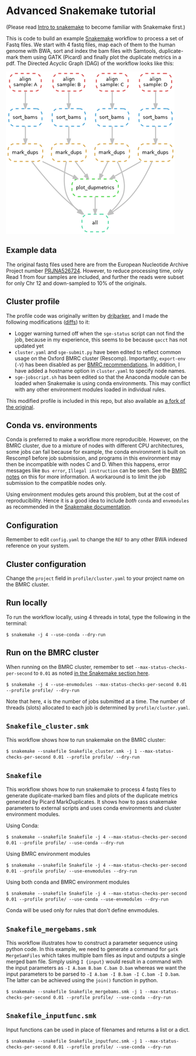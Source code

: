 # Advanced Snakemake tutorial 
(Please read [Intro to snakemake](https://github.com/sraorao/snakemake_code_clinic) to become familiar with 
Snakemake first.)

This is code to build an example [Snakemake](https://snakemake.readthedocs.io/) workflow to process a set of Fastq files. 
We start with 4 fastq files, map each of them to the human genome with BWA, sort and index the bam files 
with Samtools, duplicate-mark them using GATK (Picard) and finally plot the duplicate metrics in a pdf. 
The Directed Acyclic Graph (DAG) of the workflow looks like this: 

![DAG](dag.png)

## Example data
The original fastq files used here are from the European Nucleotide Archive Project number 
[PRJNA526724](https://www.ebi.ac.uk/ena/browser/view/PRJNA526724). However, to reduce processing time, only Read 1 from
 four samples are included, and further the reads were subset for only Chr 12 and down-sampled to 10% of the originals.

## Cluster profile
The profile code was originally written by [drjbarker](https://github.com/drjbarker/snakemake-gridengine), and I made 
the following modifications ([diffs](https://github.com/sraorao/snakemake-gridengine/commit/dadfcdff353d79a0ae897268e43096b8d8ccaadf)) to it:

- Logger warning turned off when the `sge-status` script can not find the job, because in my experience, this seems to 
be because `qacct` has not updated yet
- `cluster.yaml` and `sge-submit.py` have been edited to reflect common usage on the Oxford BMRC cluster (Rescomp). 
Importantly, `export-env` (`-V`) has been disabled as per 
[BMRC recommendations](https://www.medsci.ox.ac.uk/divisional-services/support-services-1/bmrc/cluster-usage/#submitting-jobs---step-by-step-guide-for-new-users). 
In addition, I have added a hostname option in `cluster.yaml` to specify node names.
- `sge-jobscript.sh` has been edited so that the Anaconda module can be loaded when Snakemake is using conda 
environments. This may conflict with any other environment modules loaded in individual rules.

This modified profile is included in this repo, but also available as [a fork of the original](https://github.com/sraorao/snakemake-gridengine).

## Conda vs. environments 
Conda is preferred to make a workflow more reproducible. However, on the BMRC cluster, due to a mixture of nodes with 
different CPU architectures, some jobs can fail because for example, the conda environment is built on Rescomp1 before 
job submission, and programs in this environment may then be incompatible with nodes C and D. When this happens, error 
messages like `Bus error`, `Illegal instruction` can be seen. See the 
[BMRC notes](https://www.medsci.ox.ac.uk/divisional-services/support-services-1/bmrc/r-and-rstudio-on-the-bmrc-cluster/#installing-local-r-packages) 
on this for more information. A workaround is to limit the job submission to the compatible nodes only.

Using environment modules gets around this problem, but at the cost of reproducibility. Hence it is a good idea to 
include _both_ `conda` and `envmodules` as recommended in the 
[Snakemake documentation](https://snakemake.readthedocs.io/en/stable/snakefiles/deployment.html#using-environment-modules).

## Configuration
Remember to edit `config.yaml` to change the `REF` to any other BWA indexed reference on your system.

## Cluster configuration
Change the `project` field in `profile/cluster.yaml` to your project name on the BMRC cluster.

## Run locally
To run the workflow locally, using 4 threads in total, type the following in the terminal:
``` 
$ snakemake -j 4 --use-conda --dry-run
```

## Run on the BMRC cluster

When running on the BMRC cluster, remember to set `--max-status-checks-per-second` to `0.01` as noted 
[in the Snakemake section here](https://www.medsci.ox.ac.uk/divisional-services/support-services-1/bmrc/scientific-software-directory/#s). 
```
$ snakemake -j 4 --use-envmodules --max-status-checks-per-second 0.01 --profile profile/ --dry-run
```
Note that here, `4` is the number of jobs submitted at a time. The number of threads (slots) allocated to each job is 
determined by `profile/cluster.yaml`.

## `Snakefile_cluster.smk`
This workflow shows how to run snakemake on the BMRC cluster:
```
$ snakemake --snakefile Snakefile_cluster.smk -j 1 --max-status-checks-per-second 0.01 --profile profile/ --dry-run
```
## `Snakefile`
This workflow shows how to run snakemake to process 4 fastq files to generate duplicate-marked bam files and 
plots of the duplicate metrics generated by Picard MarkDuplicates. It shows how to pass snakemake parameters 
to external scripts and uses conda environments and cluster environment modules.

Using Conda:
```
$ snakemake --snakefile Snakefile -j 4 --max-status-checks-per-second 0.01 --profile profile/ --use-conda --dry-run
```
Using BMRC environment modules
```
$ snakemake --snakefile Snakefile -j 4 --max-status-checks-per-second 0.01 --profile profile/ --use-envmodules --dry-run
```
Using both conda and BMRC environment modules
```
$ snakemake --snakefile Snakefile -j 4 --max-status-checks-per-second 0.01 --profile profile/ --use-conda --use-envmodules --dry-run
```
Conda will be used only for rules that don't define envmodules.

## `Snakefile_mergebams.smk`
This workflow illustrates how to construct a parameter sequence using python code. In this example, we need to generate 
a command for `gatk MergeSamFiles` which takes multiple bam files as input and outputs a single merged bam file. 
Simply using `I {input}` would result in a command with the input parameters as `-I A.bam B.bam C.bam D.bam`
whereas we want the input parameters to be parsed to `-I A.bam -I B.bam -I C.bam -I D.bam`. The latter can be achieved 
using the `join()` function in python.

```
$ snakemake --snakefile Snakefile_mergebams.smk -j 1 --max-status-checks-per-second 0.01 --profile profile/ --use-conda --dry-run
```

## `Snakefile_inputfunc.smk`
Input functions can be used in place of filenames and returns a list or a dict. 
```
$ snakemake --snakefile Snakefile_inputfunc.smk -j 1 --max-status-checks-per-second 0.01 --profile profile/ --use-conda --dry-run
```